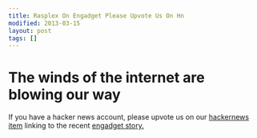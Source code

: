 ```yaml
---
title: Rasplex On Engadget Please Upvote Us On Hn
modified: 2013-03-15
layout: post
tags: []
---
```



The winds of the internet are blowing our way
=============================================

If you have a hacker news account, please upvote us on our [hackernews item](https://news.ycombinator.com/item?id=5382427) linking to the recent [engadget story.](http://www.engadget.com/2013/03/15/plex-client-project-for-raspberry-pi-gets-a-fresh-update-and-its/)  
